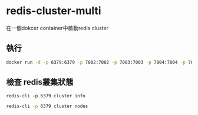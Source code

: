 # redis-cluster-multi

在一個dokcer container中啟動redis cluster

## 執行

```bash
docker run -d -p 6379:6379 -p 7002:7002 -p 7003:7003 -p 7004:7004 -p 7005:7005 -p 7006:7006 --name redis-cluster-sim nolions/redis-cluster-muilt
```

## 檢查 redis叢集狀態

```
redis-cli -p 6379 cluster info  
```

```bash
redis-cli -p 6379 cluster nodes 
```